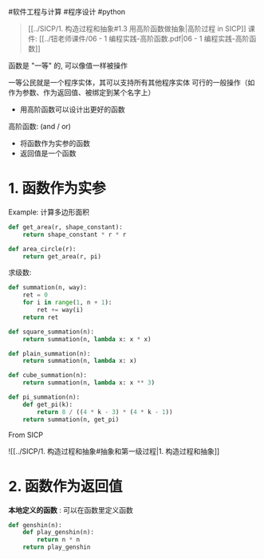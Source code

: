 #软件工程与计算 #程序设计 #python 

> [[../SICP/1. 构造过程和抽象#1.3 用高阶函数做抽象|高阶过程 in SICP]]
> 课件: [[../钮老师课件/06 - 1 编程实践-高阶函数.pdf|06 - 1 编程实践-高阶函数]]

函数是 "一等" 的, 可以像值一样被操作

一等公民就是一个程序实体，其可以支持所有其他程序实体 可行的一般操作（如作为参数、作为返回值、被绑定到某个名字上）

- 用高阶函数可以设计出更好的函数

高阶函数: (and / or)

- 将函数作为实参的函数
- 返回值是一个函数

# 1. 函数作为实参

Example: 计算多边形面积

```python
def get_area(r, shape_constant):
	return shape_constant * r * r

def area_circle(r):
	return get_area(r, pi)
```

求级数:

```python
def summation(n, way):
	ret = 0
	for i in range(1, n + 1):
		ret += way(i)
	return ret

def square_summation(n):
	return summation(n, lambda x: x * x)

def plain_summation(n):
	return summation(n, lambda x: x)

def cube_summation(n):
	return summation(n, lambda x: x ** 3)

def pi_summation(n):
	def get_pi(k):
		return 8 / ((4 * k - 3) * (4 * k - 1))
	return summation(n, get_pi)
```

From SICP

![[../SICP/1. 构造过程和抽象#抽象和第一级过程|1. 构造过程和抽象]]


# 2. 函数作为返回值

**本地定义的函数** : 可以在函数里定义函数

```python
def genshin(n):
	def play_genshin(n):
		return n * n
	return play_genshin
```

